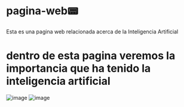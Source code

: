 # pagina-web📟
Esta es una pagina web relacionada acerca de la Inteligencia Artificial
# dentro de esta pagina veremos la importancia que ha tenido la inteligencia artificial
![image](https://github.com/sarahijs/pagina-web/assets/140031430/cd6b3097-fb98-4233-9aa5-c95b1e82187f)
![image](https://github.com/sarahijs/pagina-web/assets/140031430/a2d98f1d-58cb-4ad3-a620-179b09e867da)


